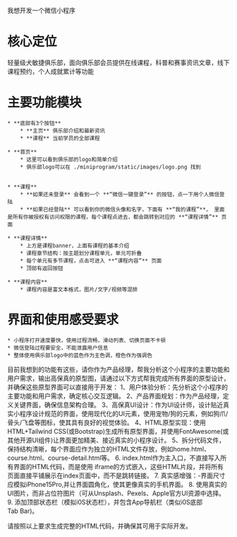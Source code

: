 我想开发一个微信小程序
# 核心定位
轻量级犬敏捷俱乐部，面向俱乐部会员提供在线课程，科普和赛事资讯文章，线下课程预约，个人成就累计等功能

# 主要功能模块
    * **底部有3个按钮**
        * **主页** 俱乐部介绍和最新资讯
        * **课程** 当前学员的全部课程

    * **首页**
        * 这里可以看到俱乐部的logo和简单介绍
        * 俱乐部logo可以在 ./miniprogram/static/images/logo.png 找到

    
    * **课程**
        * **如果还未登录** 会看到一个 **“微信一键登录”** 的按钮，点一下用个人微信登陆
        * **如果已经登陆** 可以看到你的微信头像和名字，下面有 **“我的课程”**， 里面是所有你被授权有访问权限的课程，每个课程点进去，都会跳转到对应的 **“课程详情”** 页面
    
    * **课程详情**
        * 上方是课程banner，上面有课程的基本介绍
        * 课程章节结构：按主题划分课程单元，单元可折叠
        * 每个单元有多节课程，点击可进入 **“课程内容”** 页面
        * 顶部有返回按钮
    
    * **课程内容**
        * 课程内容是富文本格式，图片/文字/视频等混排

# 界面和使用感受要求
    * 小程序打开速度要快，使用过程流畅，滑动列表、切换页面不卡顿
    * 微信登陆过程要安全，不能泄露用户信息
    * 整体使用俱乐部logo中的蓝色作为主色调，橙色作为强调色

目前我想到的功能有这些，请你作为产品经理，帮我分析这个小程序的主要功能和用户需求，输出高保真的原型图，请通过以下方式帮我完成所有界面的原型设计，并确保这些原型界面可以直接用于开发：
1、用户体验分析：先分析这个小程序的主要功能和用户需求，确定核心交互逻辑。
2、产品界面规划：作为产品经理，定义关键界面，确保信息架构合理。
3、高保真UI设计：作为UI设计师，设计贴近真实小程序设计规范的界面，使用现代化的UI元素，使用宠物/狗的元素，例如狗爪/骨头/飞盘等图标，使其具有良好的视觉体验。
4、HTML原型实现：使用HTML+Tailwind CSS(或Bootstrap)生成所有原型界面，并使用FontAwesome(或其他开源UI组件)让界面更加精美、接近真实的小程序设计。
5、拆分代码文件，保持结构清晰，每个界面应作为独立的HTML文件存放，例如home.html、course.html、course-detail.html等。
6. index.html作为主入口，不直接写入所有界面的HTML代码，而是使用 iframe的方式嵌入，这些HTML片段，并将所有页面直接平铺展示在index页面中，而不是跳转链接。
7. 真实感增强：-界面尺寸应模拟iPhone15Pro,并让界面圆角化，使其更像真实的手机界面。
8. 使用真实的UI图片，而非占位符图片（可从Unsplash、Pexels、Apple官方UI资源中选择。
9. 添加顶部状态栏（模拟i0S状态栏），并包含App导航栏（类似i0S底部Tab Bar)。

请按照以上要求生成完整的HTML代码，并确保其可用于实际开发。

